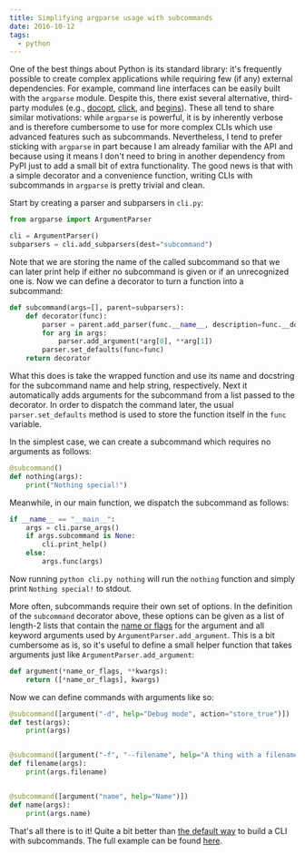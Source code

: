 ```yaml
---
title: Simplifying argparse usage with subcommands
date: 2016-10-12
tags:
  - python
---
```


One of the best things about Python is its standard library: it's
frequently possible to create complex applications while requiring few
(if any) external dependencies. For example, command line interfaces
can be easily built with the `argparse` module. Despite this, there
exist several alternative, third-party modules (e.g., [docopt][],
[click][], and [begins][]). These all tend to share similar
motivations: while `argparse` is powerful, it is by inherently verbose
and is therefore cumbersome to use for more complex CLIs which use
advanced features such as subcommands. Nevertheless, I tend to prefer
sticking with `argparse` in part because I am already familiar with
the API and because using it means I don't need to bring in another
dependency from PyPI just to add a small bit of extra
functionality. The good news is that with a simple decorator and a
convenience function, writing CLIs with subcommands in `argparse` is
pretty trivial and clean.

Start by creating a parser and subparsers in `cli.py`:

```py
from argparse import ArgumentParser

cli = ArgumentParser()
subparsers = cli.add_subparsers(dest="subcommand")
```

Note that we are storing the name of the called subcommand so that we
can later print help if either no subcommand is given or if an
unrecognized one is. Now we can define a decorator to turn a function
into a subcommand:

```py
def subcommand(args=[], parent=subparsers):
    def decorator(func):
        parser = parent.add_parser(func.__name__, description=func.__doc__)
        for arg in args:
            parser.add_argument(*arg[0], **arg[1])
        parser.set_defaults(func=func)
	return decorator
```

What this does is take the wrapped function and use its name and
docstring for the subcommand name and help string, respectively. Next
it automatically adds arguments for the subcommand from a list passed
to the decorator. In order to dispatch the command later, the usual
`parser.set_defaults` method is used to store the function itself in
the `func` variable.

In the simplest case, we can create a subcommand which requires no
arguments as follows:

```py
@subcommand()
def nothing(args):
    print("Nothing special!")
```

Meanwhile, in our main function, we dispatch the subcommand as follows:

```py
if __name__ == "__main__":
    args = cli.parse_args()
    if args.subcommand is None:
        cli.print_help()
    else:
        args.func(args)
```

Now running `python cli.py nothing` will run the `nothing` function
and simply print `Nothing special!` to stdout.

More often, subcommands require their own set of options. In the
definition of the `subcommand` decorator above, these options can be
given as a list of length-2 lists that contain the [name or flags][]
for the argument and all keyword arguments used by
`ArgumentParser.add_argument`. This is a bit cumbersome as is, so it's
useful to define a small helper function that takes arguments just
like `ArgumentParser.add_argument`:

```py
def argument(*name_or_flags, **kwargs):
    return ([*name_or_flags], kwargs)
```

Now we can define commands with arguments like so:

```py
@subcommand([argument("-d", help="Debug mode", action="store_true")])
def test(args):
    print(args)


@subcommand([argument("-f", "--filename", help="A thing with a filename")])
def filename(args):
    print(args.filename)


@subcommand([argument("name", help="Name")])
def name(args):
    print(args.name)
```

That's all there is to it! Quite a bit better than [the default way][]
to build a CLI with subcommands. The full example can be found [here][].

[docopt]: http://docopt.org/
[click]: http://click.pocoo.org/
[begins]: http://begins.readthedocs.io/en/latest/
[name or flags]: https://docs.python.org/3/library/argparse.html#the-add-argument-method
[the default way]: https://docs.python.org/3/library/argparse.html#sub-commands
[here]: https://gist.github.com/mivade/384c2c41c3a29c637cb6c603d4197f9f
